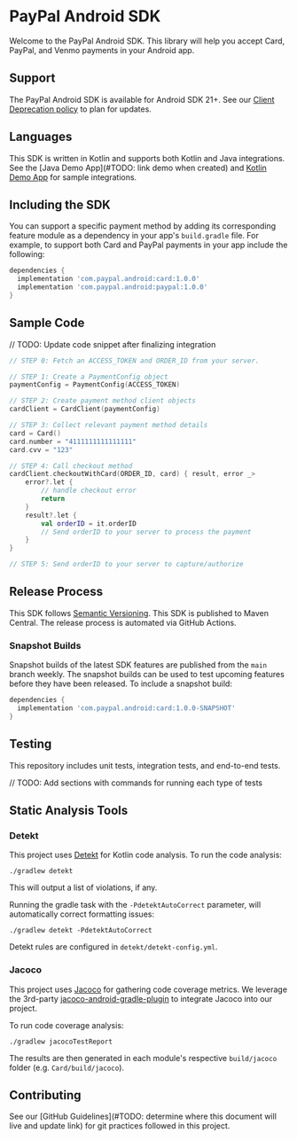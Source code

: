 # PayPal Android SDK
Welcome to the PayPal Android SDK. This library will help you accept Card, PayPal, and Venmo payments in your Android app.

## Support
The PayPal Android SDK is available for Android SDK 21+. See our [Client Deprecation policy](https://developer.paypal.com/braintree/docs/guides/client-sdk/deprecation-policy/android/v4) to plan for updates.

## Languages
This SDK is written in Kotlin and supports both Kotlin and Java integrations. See the [Java Demo App](#TODO: link demo when created) and [Kotlin Demo App](/Demo) for sample integrations. 

## Including the SDK
You can support a specific payment method by adding its corresponding feature module as a dependency in your app's `build.gradle` file.
For example, to support both Card and PayPal payments in your app include the following:

```groovy
dependencies {
  implementation 'com.paypal.android:card:1.0.0'
  implementation 'com.paypal.android:paypal:1.0.0'
}
```

## Sample Code

// TODO: Update code snippet after finalizing integration

```kotlin
// STEP 0: Fetch an ACCESS_TOKEN and ORDER_ID from your server.

// STEP 1: Create a PaymentConfig object
paymentConfig = PaymentConfig(ACCESS_TOKEN)

// STEP 2: Create payment method client objects
cardClient = CardClient(paymentConfig)

// STEP 3: Collect relevant payment method details
card = Card()
card.number = "4111111111111111"
card.cvv = "123"

// STEP 4: Call checkout method
cardClient.checkoutWithCard(ORDER_ID, card) { result, error _>
    error?.let {
        // handle checkout error
        return
    }
    result?.let {
        val orderID = it.orderID 
        // Send orderID to your server to process the payment
    }
}

// STEP 5: Send orderID to your server to capture/authorize
```
## Release Process
This SDK follows [Semantic Versioning](https://semver.org/). This SDK is published to Maven Central. The release process is automated via GitHub Actions.

### Snapshot Builds
Snapshot builds of the latest SDK features are published from the `main` branch weekly. The snapshot builds can be used to test upcoming features before they have been released. To include a snapshot build:

```groovy
dependencies {
  implementation 'com.paypal.android:card:1.0.0-SNAPSHOT'
}
```

## Testing

This repository includes unit tests, integration tests, and end-to-end tests.

// TODO: Add sections with commands for running each type of tests 

## Static Analysis Tools

### Detekt
This project uses [Detekt](https://github.com/detekt/detekt) for Kotlin code analysis. To run the code analysis:
```
./gradlew detekt
```
This will output a list of violations, if any.

Running the gradle task with the `-PdetektAutoCorrect` parameter, will automatically correct formatting issues:
```
./gradlew detekt -PdetektAutoCorrect
```

Detekt rules are configured in `detekt/detekt-config.yml`.

### Jacoco

This project uses [Jacoco](https://www.jacoco.org/jacoco/) for gathering code coverage metrics. We leverage the 3rd-party [jacoco-android-gradle-plugin](https://github.com/arturdm/jacoco-android-gradle-plugin) to integrate Jacoco into our project.

To run code coverage analysis:

```
./gradlew jacocoTestReport
```

The results are then generated in each module's respective `build/jacoco` folder (e.g. `Card/build/jacoco`).

## Contributing

See our [GitHub Guidelines](#TODO: determine where this document will live and update link) for git practices followed in this project.

